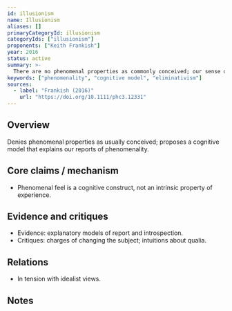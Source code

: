 ```yaml
---
id: illusionism
name: Illusionism
aliases: []
primaryCategoryId: illusionism
categoryIds: ["illusionism"]
proponents: ["Keith Frankish"]
year: 2016
status: active
summary: >-
  There are no phenomenal properties as commonly conceived; our sense of phenomenal consciousness is a cognitive construct or illusion.
keywords: ["phenomenality", "cognitive model", "eliminativism"]
sources:
  - label: "Frankish (2016)"
    url: "https://doi.org/10.1111/phc3.12331"
---
```


## Overview
Denies phenomenal properties as usually conceived; proposes a cognitive model that explains our reports of phenomenality.

## Core claims / mechanism
- Phenomenal feel is a cognitive construct, not an intrinsic property of experience.

## Evidence and critiques
- Evidence: explanatory models of report and introspection.
- Critiques: charges of changing the subject; intuitions about qualia.

## Relations
- In tension with idealist views.

## Notes


